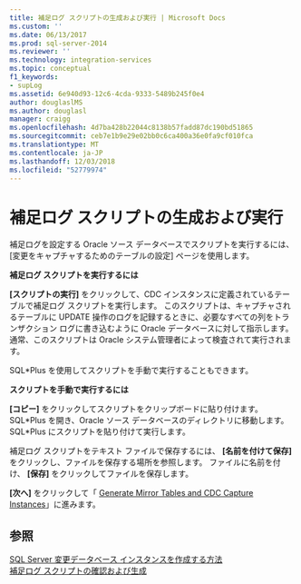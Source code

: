 ```yaml
---
title: 補足ログ スクリプトの生成および実行 | Microsoft Docs
ms.custom: ''
ms.date: 06/13/2017
ms.prod: sql-server-2014
ms.reviewer: ''
ms.technology: integration-services
ms.topic: conceptual
f1_keywords:
- supLog
ms.assetid: 6e940d93-12c6-4cda-9333-5489b245f0e4
author: douglaslMS
ms.author: douglasl
manager: craigg
ms.openlocfilehash: 4d7ba428b22044c8138b57fadd87dc190bd51865
ms.sourcegitcommit: ceb7e1b9e29e02bb0c6ca400a36e0fa9cf010fca
ms.translationtype: MT
ms.contentlocale: ja-JP
ms.lasthandoff: 12/03/2018
ms.locfileid: "52779974"
---
```

# <a name="generate-and-run-the-supplemental-logging-script"></a>補足ログ スクリプトの生成および実行
  補足ログを設定する Oracle ソース データベースでスクリプトを実行するには、[変更をキャプチャするためのテーブルの設定] ページを使用します。  
  
 **補足ログ スクリプトを実行するには**  
  
 **[スクリプトの実行]** をクリックして、CDC インスタンスに定義されているテーブルで補足ログ スクリプトを実行します。 このスクリプトは、キャプチャされるテーブルに UPDATE 操作のログを記録するときに、必要なすべての列をトランザクション ログに書き込むように Oracle データベースに対して指示します。 通常、このスクリプトは Oracle システム管理者によって検査されて実行されます。  
  
 SQL*Plus を使用してスクリプトを手動で実行することもできます。  
  
 **スクリプトを手動で実行するには**  
  
 **[コピー]** をクリックしてスクリプトをクリップボードに貼り付けます。 SQL*Plus を開き、Oracle ソース データベースのディレクトリに移動します。 SQL\*Plus にスクリプトを貼り付けて実行します。  
  
 補足ログ スクリプトをテキスト ファイルで保存するには、 **[名前を付けて保存]** をクリックし、ファイルを保存する場所を参照します。 ファイルに名前を付け、 **[保存]** をクリックしてファイルを保存します。  
  
 **[次へ]** をクリックして「 [Generate Mirror Tables and CDC Capture Instances](generate-mirror-tables-and-cdc-capture-instances.md)」に進みます。  
  
## <a name="see-also"></a>参照  
 [SQL Server 変更データベース インスタンスを作成する方法](how-to-create-the-sql-server-change-database-instance.md)   
 [補足ログ スクリプトの確認および生成](review-and-generate-supplemental-logging-scripts.md)  
  
  
